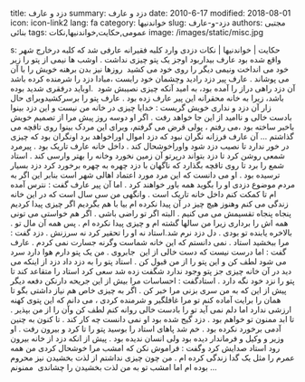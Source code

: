 title: دزد و عارف
summary: دزد و عارف
date: 2010-6-17
modified: 2018-08-01
icon:  icon-link2
lang: fa
category: خواندنیها
slug: دزد-و-عارف
authors: مجتبی بنائی
tags: عمومی,حکایت,خواندنیها,نکات
image: /images/static/misc.jpg

s: حکایت | خواندنیها | نکات    دزدی  وارد  کلبه  فقیرانه  عارفی  شد  که  کلبه  درخارج  شهر  واقع  شده  بود  عارف بیداربود  اوجز  یک  پتو  چیزی  نداشت .    اوشب ها نیمی  از  پتو  را  زیر  خود می  انداخت  ونیمی  دیگر  را  روی  خود  می  کشید  روزها نیز  بدن  برهنه  خویش  را با آن می  پوشاند .    عارف پیر  دزد  رادید  وچشمان  خود  رابست  ،مبادا  دزد را شرمنده کرده  باشد  آن  دزد  راهی  دراز  را  آمده  بود،  به  امید  آنکه  چیزی  نصیبش  شود  .اوباید  درفقری  شدید  بوده  باشد،  زیرا  به  خانه  محقرانه  این  پیر  عارف زده بود .    عارف پتو  را  برسرکشیدوبرای  حال  زار  آن  دزد  و  نداری  خویش  گریست : خدایا  چیزی  در  خانه  من  نیست  و  این  دزد  بینوا  بادست  خالی  و  ناامید  از  این  جا  خواهد  رفت . اگر  او  دوسه  روز  پیش  مرا  از  تصمیم  خویش  باخبر  ساخته بود ،می  رفتم  ،  پولی  قرض  می  گرفتم،  وبرای  این  مردک  بینوا  روی  تاقچه  می  گذاشتم ...  آن عارف فرزانه نگران  نبود  که  دزد  اموال  اوراخواهد  برد اونگران  بود  که  چیزی  در  خور  ندارد  تا  نصیب  دزد  شود  واوراخوشحال  کند .    داخل  خانه عارف تاریک  بود . پیرمرد  شمعی  روشن  کرد  تا  دزد  بتواند  درپرتو  آن  زمین  نخورد وخانه را بهتر وارسی  کند .    استاد شمع را برد تا روی  تاقچه  بگذارد  که  ناگهان  با  دزد  چهره  به  چهره  برخورد  کرد  دزد  بسیار  ترسیده  بود . او  می  دانست  که  این  مرد  مورد  اعتماد  اهالی  شهر  است  بنابر  این  اگر  به  مردم  موضوع دزدی  او  را  بگوید  همه  باور  خواهند  کرد .    اما آن پیر  عارف  گفت : نترس آمده ام تا کمکت  کنم  داخل  خانه  تاریک  است . وانگهی  من  سی  سال  است  که  در این  خانه  زندگی  می  کنم  وهنوز  هیچ  چیز  در  آن  پیدا  نکرده  ام  بیا  با  هم  بگردیم  اگر  چیزی  پیدا  کردیم  پنجاه  پنجاه  تقسیمش  می  می  کنیم .    البته  اگر  تو  راضی  باشی . اگر  هم  خواستی  می  تونی  همه  اش  را  برداری  زیرا  من  سالها  گشته  ام  و  چیزی  پیدا  نکرده  ام . پس  همه  آن  مال  تو . بالاخره  یابنده  تو  بودی .    دل  دزد نرم شد.استاد نه او را تحقیر  کرد  نه  سرزنش .    دزد گفت : مرا  ببخشید  استاد . نمی  دانستم  که  این  خانه  شماست  وگرنه  جسارت  نمی  کردم .    عارف  گفت : اما  درست  نیست  که  دست  خالی  از  این  جابروی . من  یک  پتو  دارم  هوا  دارد  سرد می  شود  لطف  کن  و  این  پتو  را  از  من  قبول  کن .    استاد پتو  را  به  دزد  داد دزد از اینکه  می  دید  در  آن  خانه  چیزی  جز  پتو  وجود  ندارد  شگفت  زده  شد  سعی  کرد  استاد  را  متقاعد  کند  تا  پتو  را  نزد  خود  نگه  دارد .    استادگفت : احساسات مرا بیش  از  این  جریحه  دارنکن  دفعه  دیگر  پیش  از  این  که  به  من  سری  بزنی  مرا  خبر  کن . اگر  به  چیزی  خاص  هم  نیاز  داشتی  بگو  تا  همان  را  برایت  آماده کنم  تو  مرا  غافلگیر  و  شرمنده  کردی  ،  می  دانم  که  این  پتوی  کهنه  ارزشی  ندارد اما دلم نمی  آید  تو  را  بادست  خالی  روانه  کنم  لطف  کن  وآن  را  از  من  بپذیر . تا  ابد  ممنون  تو  خواهم  بود .    دزد گیج  شده  بود  او  نمی  دانست  چه  کار  کند . تا  کنون  به  چنین  آدمی  برخورد  نکرده  بود . خم  شد  پاهای  استاد  را  بوسید  پتو  را  تا  کرد  و  بیرون  رفت .    او وزیر  و  وکیل  و  فرماندار  دیده  بود ولی  انسان  ندیده  بود .    پیش  از  انکه  دزد  از  خانه  بیرون  رود  استاد  صدایش  کرد  وگفت : فراموش  نکن  که  امشب  مرا  خوشحال  کردی  من  همه  عمرم  را  مثل  یک  گدا  زندگی  کرده  ام . من  چون  چیزی  نداشتم  از  لذت  بخشیدن  نیز  محروم  بوده  ام اما امشب تو به من لذت بخشیدن  را  چشاندی  ممنونم ...